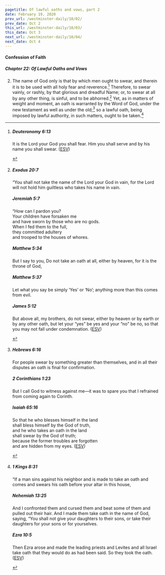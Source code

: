 ```yaml
---
pagetitle: Of lawful oaths and vows, part 2
date: February 19, 2020
prev_url: /westminster-daily/10/02/
prev_date: Oct 2
this_url: /westminster-daily/10/03/
this_date: Oct 3
next_url: /westminster-daily/10/04/
next_date: Oct 4
---
```


#### Confession of Faith

##### Chapter 22: Of Lawful Oaths and Vows

2. The name of God only is that by which men ought to swear, and therein it is to be used with all holy fear and reverence.[^fnref:wcf1] Therefore, to swear vainly, or rashly, by that glorious and dreadful Name; or, to swear at all by any other thing, is sinful, and to be abhorred.[^fnref:wcf2] Yet, as in matters of weight and moment, an oath is warranted by the Word of God, under the new testament as well as under the old;[^fnref:wcf3] so a lawful oath, being imposed by lawful authority, in such matters, ought to be taken.[^fnref:wcf4]

[^fnref:wcf1]: <div class="esv"><h5>Deuteronomy 6:13</h5> <div class="esv-text"><p id="p05006013.01-1">It is the <span class="small-caps">Lord</span> your God you shall fear. Him you shall serve and by his name you shall swear.  (<a href="http://www.esv.org" class="copyright">ESV</a>)</p> </div> </div>

[^fnref:wcf2]: <div class="esv"><h5>Exodus 20:7</h5> <div class="esv-text"><p id="p02020007.01-1">&#8220;You shall not take the name of the <span class="small-caps">Lord</span> your God in vain, for the <span class="small-caps">Lord</span> will not hold him guiltless who takes his name in vain.</p> </div><h5>Jeremiah 5:7</h5> <div class="esv-text"><div class="block-indent"> <p class="line-group" id="p24005007.01-2">&#8220;How can I pardon you?<br /> <span class="indent"></span>Your children have forsaken me<br /> <span class="indent"></span>and have sworn by those who are no gods.<br /> When I fed them to the full,<br /> <span class="indent"></span>they committed adultery<br /> <span class="indent"></span>and trooped to the houses of whores.</p> </div> </div><h5>Matthew 5:34</h5> <div class="esv-text"><p id="p40005034.01-3"><span class="woc">But I say to you, Do not take an oath at all, either by heaven, for it is the throne of God,</span></p> </div><h5>Matthew 5:37</h5> <div class="esv-text"><p id="p40005037.01-4"><span class="woc">Let what you say be simply &#8216;Yes&#8217; or &#8216;No&#8217;; anything more than this comes from evil.</span></p> </div><h5>James 5:12</h5> <div class="esv-text"><p id="p59005012.01-5">But above all, my brothers, do not swear, either by heaven or by earth or by any other oath, but let your &#8220;yes&#8221; be yes and your &#8220;no&#8221; be no, so that you may not fall under condemnation.  (<a href="http://www.esv.org" class="copyright">ESV</a>)</p> </div> </div>

[^fnref:wcf3]: <div class="esv"><h5>Hebrews 6:16</h5> <div class="esv-text"><p id="p58006016.01-1">For people swear by something greater than themselves, and in all their disputes an oath is final for confirmation.</p> </div><h5>2 Corinthians 1:23</h5> <div class="esv-text"><p id="p47001023.01-2">But I call God to witness against me&#8212;it was to spare you that I refrained from coming again to Corinth.</p> </div><h5>Isaiah 65:16</h5> <div class="esv-text"><div class="block-indent"> <p class="line-group" id="p23065016.01-3">So that he who blesses himself in the land<br /> <span class="indent"></span>shall bless himself by the God of truth,<br /> and he who takes an oath in the land<br /> <span class="indent"></span>shall swear by the God of truth;<br /> because the former troubles are forgotten<br /> <span class="indent"></span>and are hidden from my eyes.  (<a href="http://www.esv.org" class="copyright">ESV</a>)</p> </div> </div> </div>

[^fnref:wcf4]: <div class="esv"><h5>1 Kings 8:31</h5> <div class="esv-text"><p id="p11008031.01-1">&#8220;If a man sins against his neighbor and is made to take an oath and comes and swears his oath before your altar in this house,</p> </div><h5>Nehemiah 13:25</h5> <div class="esv-text"><p id="p16013025.01-2">And I confronted them and cursed them and beat some of them and pulled out their hair. And I made them take oath in the name of God, saying, &#8220;You shall not give your daughters to their sons, or take their daughters for your sons or for yourselves.</p> </div><h5>Ezra 10:5</h5> <div class="esv-text"><p id="p15010005.01-3">Then Ezra arose and made the leading priests and Levites and all Israel take oath that they would do as had been said. So they took the oath.  (<a href="http://www.esv.org" class="copyright">ESV</a>)</p> </div> </div>

